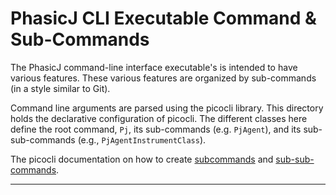 # PhasicJ CLI Executable Command & Sub-Commands

The PhasicJ command-line interface executable's is intended to have various
features. These various features are organized by sub-commands (in a style
similar to Git).

Command line arguments are parsed using the picocli library. This directory
holds the declarative configuration of picocli. The different classes here
define the root command, `Pj`, its sub-commands (e.g. `PjAgent`), and its
sub-sub-commands (e.g., `PjAgentInstrumentClass`).

The picocli documentation on how to create [subcommands][1] and
[sub-sub-commands][2].

---

[1]: https://picocli.info/#_subcommands
[2]: https://picocli.info/#_nested_sub_subcommands
